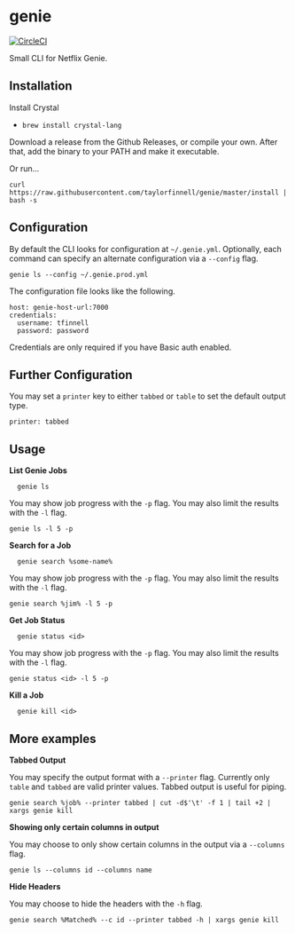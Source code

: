 # genie
[![CircleCI](https://circleci.com/gh/taylorfinnell/genie.svg?style=svg)](https://circleci.com/gh/taylorfinnell/genie)

Small CLI for Netflix Genie.

## Installation

Install Crystal

- `brew install crystal-lang`

Download a release from the Github Releases, or compile your own. After that,
add the binary to your PATH and make it executable.

Or run...

`curl https://raw.githubusercontent.com/taylorfinnell/genie/master/install | bash -s`

## Configuration

By default the CLI looks for configuration at `~/.genie.yml`.  Optionally, each
command can specify an alternate configuration via a `--config` flag.

`genie ls --config ~/.genie.prod.yml`

The configuration file looks like the following.

```
host: genie-host-url:7000
credentials:
  username: tfinnell
  password: password
```

Credentials are only required if you have Basic auth enabled.

## Further Configuration

You may set a `printer` key to either `tabbed` or `table` to set the default
output type.

```
printer: tabbed
```

## Usage

**List Genie Jobs**

```
  genie ls
```

You may show job progress with the `-p` flag. You may also limit the results with the `-l` flag.

```
genie ls -l 5 -p
```

**Search for a Job**

```
  genie search %some-name%
```

You may show job progress with the `-p` flag. You may also limit the results with the `-l` flag.

```
genie search %jim% -l 5 -p
```

**Get Job Status**

```
  genie status <id>
```

You may show job progress with the `-p` flag. You may also limit the results with the `-l` flag.

```
genie status <id> -l 5 -p
```

**Kill a Job**

```
  genie kill <id>
```

## More examples

**Tabbed Output**

You may specify the output format with a `--printer` flag. Currently only
`table` and `tabbed` are valid printer values. Tabbed output is useful for
piping.

`genie search %job% --printer tabbed | cut -d$'\t' -f 1 | tail +2 | xargs genie kill`

**Showing only certain columns in output**

You may choose to only show certain columns in the output via a `--columns`
flag.

`genie ls --columns id --columns name`

**Hide Headers**

You may choose to hide the headers with the `-h` flag.

`genie search %Matched% --c id --printer tabbed -h | xargs genie kill`
